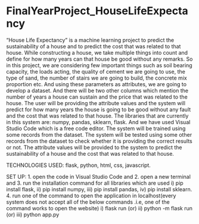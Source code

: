 # FinalYearProject_HouseLifeExpectancy

“House Life Expectancy” is a machine learning project to predict the sustainability of a house and to predict the cost that was related to that house. 
While constructing a house, we take multiple things into count and define for how many years can that house be good without any remarks. 
So in this project, we are considering few important things such as 
        soil bearing capacity,
        the loads acting, 
        the quality of cement we are going to use, 
        the type of sand, 
        the number of stairs we are going to build, 
        the concrete mix proportion etc. 
And using these parameters as attributes, we are going to develop a dataset. 
And there will be two other columns which mention the number of years a house can sustain and the price that was related to the house.
The user will be providing the attribute values and the system will predict for how many years the house is going to be good without any fault and the cost that was related to that house.
The libraries that are currently in this system are:
        numpy,
        pandas,
        sklearn,
        flask.
And we have used Visual Studio Code which is a free code editor.
The system will be trained using some records from the dataset. The system will be tested using some other records from the dataset to check whether it is providing the correct results or not. The attribute values will be provided to the system to predict the sustainability of a house and the cost that was related to that house.



TECHNOLOGIES USED:
      flask,
      python,
      html,
      css,
      javascript.
      
      
      
SET UP:
     1. open the code in Visual Studio Code and 
     2. open a new terminal and 
     3. run the installation command for all libraries which are used
        i) pip install flask, 
        ii) pip install numpy, 
        iii) pip install pandas, 
        iv) pip install sklearn.
     4. run one of the command to open the application in localhost(every system does not accept all of the below commands .i.e, one of the command works to open the website)
        i) flask run    (or)
        ii) python -m flask run     (or)
        iii) python app.py

